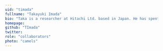 ```yaml
---
uid: "timada"
fullname: "Takayuki Imada"
bio: "Taka is a researcher at Hitachi Ltd. based in Japan. He has spent five years engaged in server virtualization hypervisor work at Hitachi, and is interested in Unikernel technology and IoT-related computing frameworks (Fog/edge computing)."
homepage:
github: "TImada"
twitter:
role: "collaborators"
photo: "camels"
---
```

